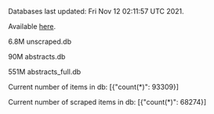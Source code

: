 Databases last updated: Fri Nov 12 02:11:57 UTC 2021. 

Available [here](https://github.com/cbeauhilton/ash-db/releases).

6.8M	unscraped.db

90M	abstracts.db

551M	abstracts_full.db

Current number of items in db:
[{"count(*)": 93309}]

Current number of scraped items in db:
[{"count(*)": 68274}]

